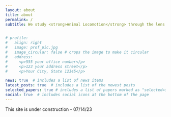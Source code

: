 ```yaml
---
layout: about
title: about
permalink: /
subtitle: We study <strong>Animal Locomotion</strong> through the lens of <strong>Comparative Physiology & Biomechanics</strong>


# profile:
#   align: right
#   image: prof_pic.jpg
#   image_circular: false # crops the image to make it circular
#   address: 
#     <p>555 your office number</p>
#     <p>123 your address street</p>
#     <p>Your City, State 12345</p>

news: true  # includes a list of news items
latest_posts: true  # includes a list of the newest posts
selected_papers: true # includes a list of papers marked as "selected={true}"
social: true  # includes social icons at the bottom of the page
---
```


This site is under construction - 07/14/23
